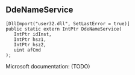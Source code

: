 ## DdeNameService

```
[DllImport("user32.dll", SetLastError = true)]
public static extern IntPtr DdeNameService(
   IntPtr idInst,
   IntPtr hsz1,
   IntPtr hsz2,
   uint afCmd
);
```

Microsoft documentation: (TODO)
